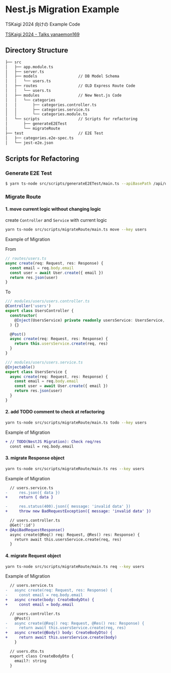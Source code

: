 # Nest.js Migration Example

TSKaigi 2024 向けの Example Code

[TSKaigi 2024 - Talks yanaemon169](https://tskaigi.org/talks/yanaemon169)

## Directory Structure

```sh
├── src
│   ├── app.module.ts
│   ├── server.ts
│   ├── models                  // DB Model Schema
│   │   └── users.ts
│   ├── routes                  // OLD Express Route Code
│   │   └── users.ts
│   ├── modules                 // New Nest.js Code
│   │   └── categories
│   │       ├── categories.controller.ts
│   │       ├── categories.service.ts
│   │       └── categories.module.ts
│   └── scripts                 // Scripts for refactoring
│       ├── generateE2ETest
│       └── migrateRoute
├── test                        // E2E Test
│   ├── categories.e2e-spec.ts
│   └── jest-e2e.json
```

## Scripts for Refactoring

### Generate E2E Test

```sh
$ yarn ts-node src/scripts/generateE2ETest/main.ts --apiBasePath /api/users --input src/routes/users.ts --output test/users.e2e-spec.ts
```

### Migrate Route

#### 1. move current logic without changing logic

create `Controller` and `Service` with current logic

```sh
yarn ts-node src/scripts/migrateRoute/main.ts move --key users
```

Example of Migration

From

```ts
// routes/users.ts
async create(req: Request, res: Response) {
  const email = req.body.email
  const user = await User.create({ email })
  return res.json(user)
}
```

To

```ts
/// modules/users/users.controller.ts
@Controller('users')
export class UsersController {
  constructor(
    @Inject(UsersService) private readonly usersService: UsersService,
  ) {}

  @Post()
  async create(req: Request, res: Response) {
    return this.usersService.create(req, res)
  }
}

/// modules/users/users.service.ts
@Injectable()
export class UsersService {
  async create(req: Request, res: Response) {
    const email = req.body.email
    const user = await User.create({ email })
    return res.json(user)
  }
}
```

#### 2. add TODO comment to check at refactoring

```sh
yarn ts-node src/scripts/migrateRoute/main.ts todo --key users
```

Example of Migration

```diff
+ // TODO(NestJS Migration): Check req/res
  const email = req.body.email
```

#### 3. migrate Response object

```sh
yarn ts-node src/scripts/migrateRoute/main.ts res --key users
```

Example of Migration

```diff
  // users.service.ts
-     res.json({ data })
+     return { data }

-     res.status(400).json({ message: 'invalid data' })
+     throw new BadRequestException({ message: 'invalid data' })

  // users.controller.ts
  @Get(':id')
+ @ApiBadRequestResponse()
  async create(@Req() req: Request, @Res() res: Response) {
    return await this.usersService.create(req, res)
  }
```

#### 4. migrate Request object

```sh
yarn ts-node src/scripts/migrateRoute/main.ts req --key users
```

Example of Migration

```diff
  // users.service.ts
-   async create(req: Request, res: Response) {
-     const email = req.body.email
+   async create(body: CreateBodyDto) {
+     const email = body.email

  // users.controller.ts
    @Post()
-   async create(@Req() req: Request, @Res() res: Response) {
-     return await this.usersService.create(req, res)
+   async create(@Body() body: CreateBodyDto) {
+     return await this.usersService.create(body)
    }

  // users.dto.ts
  export class CreateBodyDto {
    email?: string
  }
```
